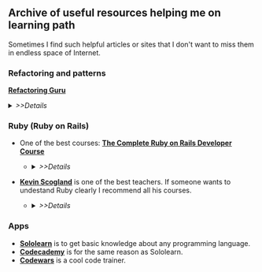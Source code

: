 ## Archive of useful resources helping me on learning path

Sometimes I find such helpful articles or sites that I don't want to miss them in endless space of Internet.

### Refactoring and patterns

[**Refactoring Guru**](https://refactoring.guru/)
<details>
  <summary><i>>>Details</i></summary>
  <i>Refactoring.Guru makes it easy for you to discover everything you need to know about refactoring, design patterns, SOLID principles, and other smart programming topics.</i>
</details>


### Ruby (Ruby on Rails)

- One of the best courses: [**The Complete Ruby on Rails Developer Course**](https://www.udemy.com/course/the-complete-ruby-on-rails-developer-course/)
  - <details>
      <summary><i>>>Details</i></summary>
      <i>This course currently features the Ruby programming language, 5 total apps -- Alpha-blog and Finance Tracker featuring Rails 6, MessageMe and University app featuring Rails 5 and a SAAS app upgrade to Rails 6 underway!
      The Complete Ruby on Rails Developer Course provides a thorough introduction to Web Applications Development using the wildly popular Ruby on Rails framework. With 40+ hours of engaging video lectures and text follow-up lectures with directions, references and code.</i>
    </details>

- [**Kevin Scogland**](https://www.lynda.com/Kevin-Skoglund/104-1.html) is one of the best teachers. If someone wants to undestand Ruby clearly I recommend all his courses.
  - <details>
      <summary><i>>>Details</i></summary>
      <i>Kevin Skoglund is the founder of Nova Fabrica, a web development agency specialized in delivering custom, scalable solutions using Ruby on Rails, PHP, SQL, and related technologies. Nova Fabrica clients include An Event Apart, Atlas Carpet Mills, Consulate Film, Gregorius Pineo, Maharam, Oakley, and The Bold Italic. Kevin is a lynda.com author with over 15 years of teaching and web development experience.</i>
    </details>

### Apps

- [**Sololearn**](https://play.google.com/store/apps/details?id=com.sololearn&hl=ru&gl=US) is to get basic knowledge about any programming language.
- [**Codecademy**](https://www.codecademy.com) is for the same reason as Sololearn.
- [**Codewars**](https://www.codewars.com/) is a cool code trainer.


